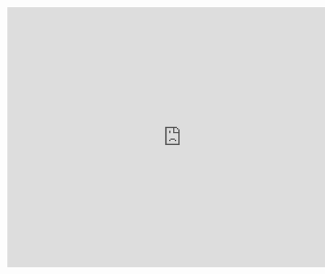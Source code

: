 <div align="center">
  <iframe 
    src="https://qiancheng-hao.github.io/" 
    width="800" 
    height="600"
    frameborder="0"
  ></iframe>
</div>
